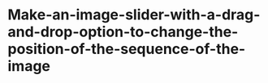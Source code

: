 # Make-an-image-slider-with-a-drag-and-drop-option-to-change-the-position-of-the-sequence-of-the-image
